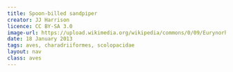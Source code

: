 ```yaml
---
title: Spoon-billed sandpiper
creator: JJ Harrison
licence: CC BY-SA 3.0
image-url: https://upload.wikimedia.org/wikipedia/commons/0/09/Eurynorhynchus_pygmeus_2_-_Pak_Thale.jpg  
date: 18 January 2013
tags: aves, charadriiformes, scolopacidae
layout: nav
class: aves
---
```

